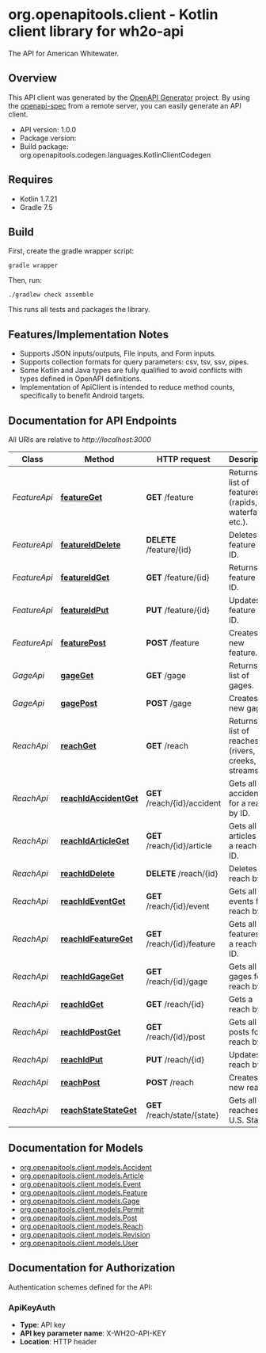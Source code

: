# org.openapitools.client - Kotlin client library for wh2o-api

The API for American Whitewater.

## Overview

This API client was generated by the [OpenAPI Generator](https://openapi-generator.tech) project. By using the [openapi-spec](https://github.com/OAI/OpenAPI-Specification) from a remote server, you can easily generate an API client.

- API version: 1.0.0
- Package version:
- Build package: org.openapitools.codegen.languages.KotlinClientCodegen

## Requires

- Kotlin 1.7.21
- Gradle 7.5

## Build

First, create the gradle wrapper script:

```
gradle wrapper
```

Then, run:

```
./gradlew check assemble
```

This runs all tests and packages the library.

## Features/Implementation Notes

- Supports JSON inputs/outputs, File inputs, and Form inputs.
- Supports collection formats for query parameters: csv, tsv, ssv, pipes.
- Some Kotlin and Java types are fully qualified to avoid conflicts with types defined in OpenAPI definitions.
- Implementation of ApiClient is intended to reduce method counts, specifically to benefit Android targets.

<a id="documentation-for-api-endpoints"></a>

## Documentation for API Endpoints

All URIs are relative to _http://localhost:3000_

| Class        | Method                                                        | HTTP request                 | Description                                            |
| ------------ | ------------------------------------------------------------- | ---------------------------- | ------------------------------------------------------ |
| _FeatureApi_ | [**featureGet**](docs/FeatureApi.md#featureget)               | **GET** /feature             | Returns a list of features (rapids, waterfalls, etc.). |
| _FeatureApi_ | [**featureIdDelete**](docs/FeatureApi.md#featureiddelete)     | **DELETE** /feature/{id}     | Deletes a feature by ID.                               |
| _FeatureApi_ | [**featureIdGet**](docs/FeatureApi.md#featureidget)           | **GET** /feature/{id}        | Returns a feature by ID.                               |
| _FeatureApi_ | [**featureIdPut**](docs/FeatureApi.md#featureidput)           | **PUT** /feature/{id}        | Updates a feature by ID.                               |
| _FeatureApi_ | [**featurePost**](docs/FeatureApi.md#featurepost)             | **POST** /feature            | Creates a new feature.                                 |
| _GageApi_    | [**gageGet**](docs/GageApi.md#gageget)                        | **GET** /gage                | Returns a list of gages.                               |
| _GageApi_    | [**gagePost**](docs/GageApi.md#gagepost)                      | **POST** /gage               | Creates a new gage.                                    |
| _ReachApi_   | [**reachGet**](docs/ReachApi.md#reachget)                     | **GET** /reach               | Returns a list of reaches (rivers, creeks, streams).   |
| _ReachApi_   | [**reachIdAccidentGet**](docs/ReachApi.md#reachidaccidentget) | **GET** /reach/{id}/accident | Gets all the accidents for a reach by ID.              |
| _ReachApi_   | [**reachIdArticleGet**](docs/ReachApi.md#reachidarticleget)   | **GET** /reach/{id}/article  | Gets all the articles for a reach by ID.               |
| _ReachApi_   | [**reachIdDelete**](docs/ReachApi.md#reachiddelete)           | **DELETE** /reach/{id}       | Deletes a reach by ID.                                 |
| _ReachApi_   | [**reachIdEventGet**](docs/ReachApi.md#reachideventget)       | **GET** /reach/{id}/event    | Gets all the events for a reach by ID.                 |
| _ReachApi_   | [**reachIdFeatureGet**](docs/ReachApi.md#reachidfeatureget)   | **GET** /reach/{id}/feature  | Gets all the features for a reach by ID.               |
| _ReachApi_   | [**reachIdGageGet**](docs/ReachApi.md#reachidgageget)         | **GET** /reach/{id}/gage     | Gets all the gages for a reach by ID.                  |
| _ReachApi_   | [**reachIdGet**](docs/ReachApi.md#reachidget)                 | **GET** /reach/{id}          | Gets a reach by ID.                                    |
| _ReachApi_   | [**reachIdPostGet**](docs/ReachApi.md#reachidpostget)         | **GET** /reach/{id}/post     | Gets all the posts for a reach by ID.                  |
| _ReachApi_   | [**reachIdPut**](docs/ReachApi.md#reachidput)                 | **PUT** /reach/{id}          | Updates a reach by ID.                                 |
| _ReachApi_   | [**reachPost**](docs/ReachApi.md#reachpost)                   | **POST** /reach              | Creates a new reach.                                   |
| _ReachApi_   | [**reachStateStateGet**](docs/ReachApi.md#reachstatestateget) | **GET** /reach/state/{state} | Gets all the reaches for U.S. State.                   |

<a id="documentation-for-models"></a>

## Documentation for Models

- [org.openapitools.client.models.Accident](docs/Accident.md)
- [org.openapitools.client.models.Article](docs/Article.md)
- [org.openapitools.client.models.Event](docs/Event.md)
- [org.openapitools.client.models.Feature](docs/Feature.md)
- [org.openapitools.client.models.Gage](docs/Gage.md)
- [org.openapitools.client.models.Permit](docs/Permit.md)
- [org.openapitools.client.models.Post](docs/Post.md)
- [org.openapitools.client.models.Reach](docs/Reach.md)
- [org.openapitools.client.models.Revision](docs/Revision.md)
- [org.openapitools.client.models.User](docs/User.md)

<a id="documentation-for-authorization"></a>

## Documentation for Authorization

Authentication schemes defined for the API:
<a id="ApiKeyAuth"></a>

### ApiKeyAuth

- **Type**: API key
- **API key parameter name**: X-WH2O-API-KEY
- **Location**: HTTP header
